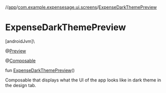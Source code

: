 //[app](../../index.md)/[com.example.expensesage.ui.screens](index.md)/[ExpenseDarkThemePreview](-expense-dark-theme-preview.md)

# ExpenseDarkThemePreview

[androidJvm]\

@[Preview](https://developer.android.com/reference/kotlin/androidx/compose/ui/tooling/preview/Preview.html)

@[Composable](https://developer.android.com/reference/kotlin/androidx/compose/runtime/Composable.html)

fun [ExpenseDarkThemePreview](-expense-dark-theme-preview.md)()

Composable that displays what the UI of the app looks like in dark theme in the design tab.
